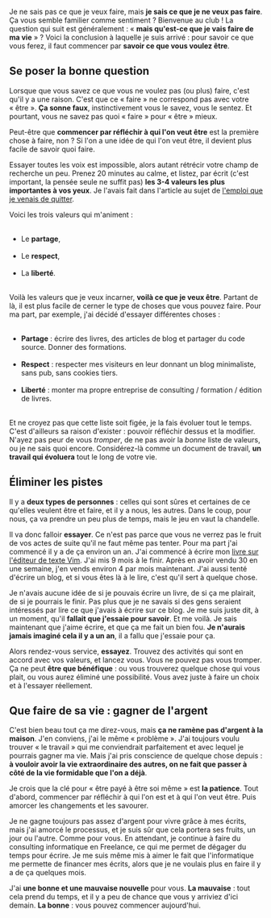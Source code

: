 <!-- 
.. title: Que faire de sa vie ?
.. slug: que-faire-de-sa-vie
.. date: 2013-06-19 08:30:43+02:00
.. tags: Développement personnel, Réflexion
.. category: 
.. link: 
.. description: 
.. type: text
-->

<p><p>Je ne sais pas ce que je veux faire, mais <strong>je sais ce que je ne veux pas faire</strong>. Ça vous semble familier comme sentiment ? Bienvenue au club ! La question qui suit est généralement : « <strong>mais qu'est-ce que je vais faire de ma vie</strong> » ? Voici la conclusion à laquelle je suis arrivé : pour savoir ce que vous ferez, il faut commencer par <strong>savoir ce que vous voulez être</strong>.</p></p>

<p><h2>Se poser la bonne question</h2></p>

<p><p>Lorsque que vous savez ce que vous ne voulez pas (ou plus) faire, c'est qu'il y a une raison. C'est que ce « faire » ne correspond pas avec votre « être ». <strong>Ça sonne faux</strong>, instinctivement vous le savez, vous le sentez. Et pourtant, vous ne savez pas quoi « faire » pour « être » mieux.</p></p>

<p><p>Peut-être que <strong>commencer par réfléchir à qui l'on veut être</strong> est la première chose à faire, non ? Si l'on a une idée de qui l'on veut être, il devient plus facile de savoir quoi faire.</p></p>

<p><p>Essayer toutes les voix est impossible, alors autant rétrécir votre champ de recherche un peu. Prenez 20 minutes au calme, et listez, par écrit (c'est important, la pensée seule ne suffit pas) <strong>les 3-4 valeurs les plus importantes à vos yeux</strong>. Je l'avais fait dans l'article au sujet de <a href="http://vincent.jousse.org/je-quitte-mon-emploi/">l'emploi que je venais de quitter</a>.</p></p>

<p><p>Voici les trois valeurs qui m'animent :</p></p>

<p><ul><br /><li>Le <strong>partage</strong>,</li><br /><li>Le <strong>respect</strong>,</li><br /><li>La <strong>liberté</strong>.</li><br /></ul></p>

<p><p>Voilà les valeurs que je veux incarner, <strong>voilà ce que je veux être</strong>. Partant de là, il est plus facile de cerner le type de choses que vous pouvez faire. Pour ma part, par exemple, j'ai décidé d'essayer différentes choses :</p></p>

<p><ul><br /><li><strong>Partage</strong> : écrire des livres, des articles de blog et partager du code source. Donner des formations.</li><br /><li><strong>Respect</strong> : respecter mes visiteurs en leur donnant un blog minimaliste, sans pub, sans cookies tiers.</li><br /><li><strong>Liberté</strong> : monter ma propre entreprise de consulting / formation / édition de livres.</li><br /></ul></p>

<p><p>Et ne croyez pas que cette liste soit figée, je la fais évoluer tout le temps. C'est d'ailleurs sa raison d'exister : pouvoir réfléchir dessus et la modifier. N'ayez pas peur de vous <em>tromper</em>, de ne pas avoir la <em>bonne</em> liste de valeurs, ou je ne sais quoi encore. Considérez-là comme un document de travail, <strong>un travail qui évoluera</strong> tout le long de votre vie.</p></p>

<p><h2>Éliminer les pistes</h2></p>

<p><p>Il y a <strong>deux types de personnes</strong> : celles qui sont sûres et certaines de ce qu'elles veulent être et faire, et il y a nous, les autres. Dans le coup, pour nous, ça va prendre un peu plus de temps, mais le jeu en vaut la chandelle.</p></p>

<p><p>Il va donc falloir <strong>essayer</strong>. Ce n'est pas parce que vous ne verrez pas le fruit de vos actes de suite qu'il ne faut même pas tenter. Pour ma part j'ai commencé il y a de ça environ un an. J'ai commencé à écrire mon <a href="http://vimebook.com">livre sur l'éditeur de texte Vim</a>. J'ai mis 9 mois à le finir. Après en avoir vendu 30 en une semaine, j'en vends environ 4 par mois maintenant. J'ai aussi tenté d'écrire un blog, et si vous êtes là à le lire, c'est qu'il sert à quelque chose.</p></p>

<p><p>Je n'avais aucune idée de si je pouvais écrire un livre, de si ça me plairait, de si je pourrais le finir. Pas plus que je ne savais si des gens seraient intéressés par lire ce que j'avais à écrire sur ce blog. Je me suis juste dit, à un moment, qu'il <strong>fallait que j'essaie pour savoir</strong>. Et me voilà. Je sais maintenant que j'aime écrire, et que ça me fait un bien fou. <strong>Je n'aurais jamais imaginé cela il y a un an</strong>, il a fallu que j'essaie pour ça.</p></p>

<p><p>Alors rendez-vous service, <strong>essayez</strong>. Trouvez des activités qui sont en accord avec vos valeurs, et lancez vous. Vous ne pouvez pas vous tromper. Ça ne peut <strong>être que bénéfique</strong> : ou vous trouverez quelque chose qui vous plait, ou vous aurez éliminé une possibilité. Vous avez juste à faire un choix et à l'essayer réellement.</p></p>

<p><h2>Que faire de sa vie : gagner de l'argent</h2></p>

<p><p>C'est bien beau tout ça me direz-vous, mais <strong>ça ne ramène pas d'argent à la maison</strong>. J'en conviens, j'ai le même « problème ». J'ai toujours voulu trouver « le travail » qui me conviendrait parfaitement et avec lequel je pourrais gagner ma vie. Mais j'ai pris conscience de quelque chose depuis : <strong>à vouloir avoir la vie extraordinaire des autres, on ne fait que passer à côté de la vie formidable que l'on a déjà</strong>.</p></p>

<p><p>Je crois que la clé pour « être payé à être soi même » est <strong>la patience</strong>. Tout d'abord, commencer par réfléchir à qui l'on est et à qui l'on veut être. Puis amorcer les changements et les savourer.</p></p>

<p><p>Je ne gagne toujours pas assez d'argent pour vivre grâce à mes écrits, mais j'ai amorcé le processus, et je suis sûr que cela portera ses fruits, un jour ou l'autre. Comme pour vous. En attendant, je continue à faire du consulting informatique en Freelance, ce qui me permet de dégager du temps pour écrire. Je me suis même mis à aimer le fait que l'informatique me permette de financer mes écrits, alors que je ne voulais plus en faire il y a de ça quelques mois.</p></p>

<p><p>J'ai <strong>une bonne et une mauvaise nouvelle</strong> pour vous. <strong>La mauvaise</strong> : tout cela prend du temps, et il y a peu de chance que vous y arriviez d'ici demain. <strong>La bonne</strong> : vous pouvez commencer aujourd'hui.</p></p>
